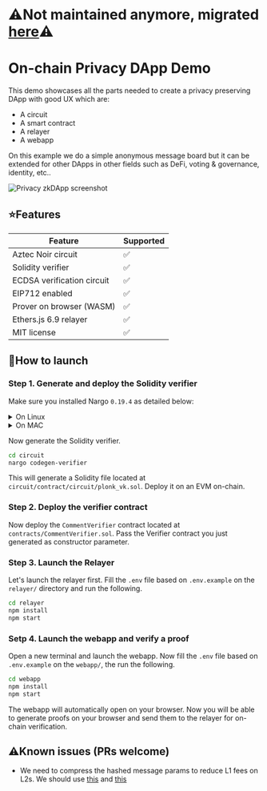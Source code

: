 # ⚠️Not maintained anymore, migrated [here](https://github.com/Turupawn/EcrecoverInclusionProof)⚠️

# On-chain Privacy DApp Demo

This demo showcases all the parts needed to create a privacy preserving DApp with good UX which are:
* A circuit
* A smart contract
* A relayer
* A webapp

On this example we do a simple anonymous message board but it can be extended for other DApps in other fields such as DeFi, voting & governance, identity, etc..

![Privacy zkDApp screenshot](https://raw.githubusercontent.com/Turupawn/PrivacyDAppDemo/master/screenshot.png)

## ⭐Features

| Feature | Supported |
|----------|------------ |
| Aztec Noir circuit | ✅ |
| Solidity verifier | ✅ |
| ECDSA verification circuit | ✅ |
| EIP712 enabled | ✅ |
| Prover on browser (WASM) | ✅ |
| Ethers.js 6.9 relayer | ✅ |
| MIT license | ✅ |

## 🚀How to launch

### Step 1. Generate and deploy the Solidity verifier

Make sure you installed Nargo `0.19.4` as detailed below:

<details>
<summary>On Linux</summary>
  
```bash
mkdir -p $HOME/.nargo/bin && \
curl -o $HOME/.nargo/bin/nargo-x86_64-unknown-linux-gnu.tar.gz -L https://github.com/noir-lang/noir/releases/download/v0.19.4/nargo-x86_64-unknown-linux-gnu.tar.gz && \
tar -xvf $HOME/.nargo/bin/nargo-x86_64-unknown-linux-gnu.tar.gz -C $HOME/.nargo/bin/ && \
echo 'export PATH=$PATH:$HOME/.nargo/bin' >> ~/.bashrc && \
source ~/.bashrc
```
</details>

<details>
<summary>On MAC</summary>
  
```bash
mkdir -p $HOME/.nargo/bin && \
curl -o $HOME/.nargo/bin/nargo-x86_64-apple-darwin.tar.gz -L https://github.com/noir-lang/noir/releases/download/v0.19.4/nargo-x86_64-apple-darwin.tar.gz && \
tar -xvf $HOME/.nargo/bin/nargo-x86_64-apple-darwin.tar.gz -C $HOME/.nargo/bin/ && \
echo '\nexport PATH=$PATH:$HOME/.nargo/bin' >> ~/.zshrc && \
source ~/.zshrc
```
</details>

Now generate the Solidity verifier.

```bash
cd circuit
nargo codegen-verifier
```

This will generate a Solidity file located at `circuit/contract/circuit/plonk_vk.sol`. Deploy it on an EVM on-chain.

### Step 2. Deploy the verifier contract

Now deploy the `CommentVerifier` contract located at `contracts/CommentVerifier.sol`. Pass the Verifier contract you just generated as constructor parameter.

### Step 3. Launch the Relayer

Let's launch the relayer first. Fill the `.env` file based on `.env.example` on the `relayer/` directory and run the following.

```bash
cd relayer
npm install
npm start
```

### Setp 4. Launch the webapp and verify a  proof

Open a new terminal and launch the webapp. Now fill the `.env` file based on `.env.example` on the `webapp/`, the run the following.

```bash
cd webapp
npm install
npm start
```

The webapp will automatically open on your browser. Now you will be able to generate proofs on your browser and send them to the relayer for on-chain verification.

## ⚠️Known issues (PRs welcome)

* We need to compress the hashed message params to reduce L1 fees on L2s. We should use [this](https://github.com/Bank-of-JubJub/base/blob/2a0247a441463a6619cc8d5f13d81717d166b770/hardhat/contracts/UsingAccountControllers.sol#L158) and [this](https://github.com/Bank-of-JubJub/base/blob/master/circuits/change_eth_signer/src/main.nr)

